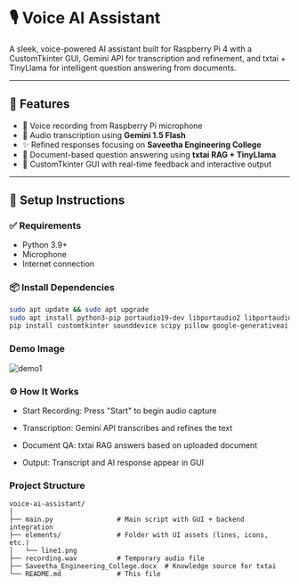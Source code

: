 # 🎙️ Voice AI Assistant 

A sleek, voice-powered AI assistant built for Raspberry Pi 4 with a CustomTkinter GUI, Gemini API for transcription and refinement, and txtai + TinyLlama for intelligent question answering from documents.

---

## 📌 Features

- 🎤 Voice recording from Raspberry Pi microphone
- 🧠 Audio transcription using **Gemini 1.5 Flash**
- ✨ Refined responses focusing on **Saveetha Engineering College**
- 📄 Document-based question answering using **txtai RAG + TinyLlama**
- 🎨 CustomTkinter GUI with real-time feedback and interactive output

---

## 🚀 Setup Instructions

### ✅ Requirements

<!-- - Raspberry Pi 4 (or equivalent) -->
- Python 3.9+
- Microphone
- Internet connection

### 📦 Install Dependencies

```bash
sudo apt update && sudo apt upgrade
sudo apt install python3-pip portaudio19-dev libportaudio2 libportaudiocpp0 ffmpeg
pip install customtkinter sounddevice scipy pillow google-generativeai txtai[all]
```

### Demo Image

![demo1](https://github.com/codebyNJ/voiceai/blob/main/demo_images/demo1.png?raw=true)

### ⚙️ How It Works
- Start Recording: Press "Start" to begin audio capture

- Transcription: Gemini API transcribes and refines the text

- Document QA: txtai RAG answers based on uploaded document

- Output: Transcript and AI response appear in GUI

### Project Structure
```
voice-ai-assistant/
│
├── main.py                # Main script with GUI + backend integration
├── elements/              # Folder with UI assets (lines, icons, etc.)
│   └── line1.png
├── recording.wav          # Temporary audio file
├── Saveetha_Engineering_College.docx  # Knowledge source for txtai
└── README.md              # This file
```
